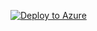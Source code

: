 
[![Deploy to Azure](https://azurecomcdn.azureedge.net/mediahandler/acomblog/media/Default/blog/deploybutton.png)](https://portal.azure.com/#create/Microsoft.Template/uri/https%3A%2F%2Fgitlab.devtools.intel.com%2Fadrianas%2Ftemplate-scripts%2F-%2Fraw%2Fmaster%2Ftemplate.json)